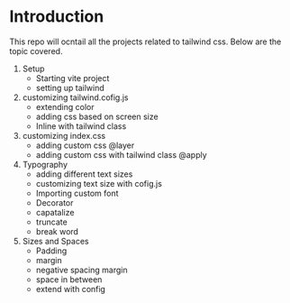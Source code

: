 # Introduction
This repo will ocntail all the projects related to tailwind css. Below are the topic covered.

1. Setup
    - Starting vite project
    - setting up tailwind
2. customizing tailwind.cofig.js
    - extending color
    - adding css based on screen size
    - Inline with tailwind class
3. customizing index.css
    - adding custom css @layer
    - adding custom css with tailwind class @apply
4. Typography
    - adding different text sizes
    - customizing text size with cofig.js
    - Importing custom font
    - Decorator
    - capatalize
    - truncate
    - break word
5. Sizes and Spaces
    - Padding
    - margin
    - negative spacing margin
    - space in between
    - extend with config
